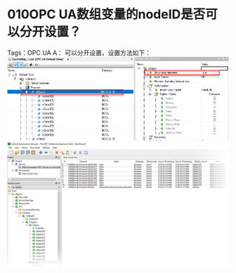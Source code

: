 # 010OPC UA数组变量的nodeID是否可以分开设置？
Tags：OPC UA
A： 
可以分开设置，设置方法如下：
![Img](./FILES/010OPC%20UA数组变量的nodeID是否可以分开设置？.md/img-20220530012301.png)
![Img](./FILES/010OPC%20UA数组变量的nodeID是否可以分开设置？.md/img-20220530012309.png)
